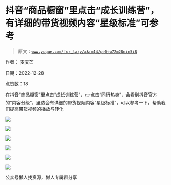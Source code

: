 # 抖音“商品橱窗”里点击“成长训练营”，有详细的带货视频内容“星级标准”可参考

> 原文：[`www.yuque.com/for_lazy/xkrm14/pe0sw72m28nin5i8`](https://www.yuque.com/for_lazy/xkrm14/pe0sw72m28nin5i8)



作者： 麦麦芒



日期：2022-12-28



点赞数：18

<ne-card data-card-name="hr" data-card-type="block" id="hHxzQ" data-event-boundary="card">

在抖音“商品橱窗”里点击“成长训练营”，👉点击“同行热卖”，会看到抖音官方的“内容分级”，里边会有详细的带货视频内容“星级标准”，可以参考一下，帮助我们提高带货视频的播放与转化



<ne-card data-card-name="image" data-card-type="inline" id="eLEkw" data-event-boundary="card">![](img/68ce2863f0c00926087bb8797597075b.png)</ne-card>



<ne-card data-card-name="image" data-card-type="inline" id="rupy2" data-event-boundary="card">![](img/e8d8375156bc7bdac5ed32b98bb80bdc.png)</ne-card>



<ne-card data-card-name="image" data-card-type="inline" id="Aogqx" data-event-boundary="card">![](img/53ae8607a2d89e5a9a8c12a0b06d7352.png)</ne-card>



<ne-card data-card-name="image" data-card-type="inline" id="xt4kT" data-event-boundary="card">![](img/f357be7ad0ed127cb66d7a1501017bca.png)</ne-card>



<ne-card data-card-name="image" data-card-type="inline" id="pGdvp" data-event-boundary="card">![](img/7f908a0d0c3d19b027adc0921d4001ba.png)</ne-card>



<ne-card data-card-name="image" data-card-type="inline" id="ZjZTF" data-event-boundary="card">![](img/6af156464875370b5cf0f227896a4eb7.png)</ne-card>

<ne-card data-card-name="hr" data-card-type="block" id="JShyU" data-event-boundary="card">

公众号懒人找资源，懒人专属群分享

</ne-card></ne-card>
